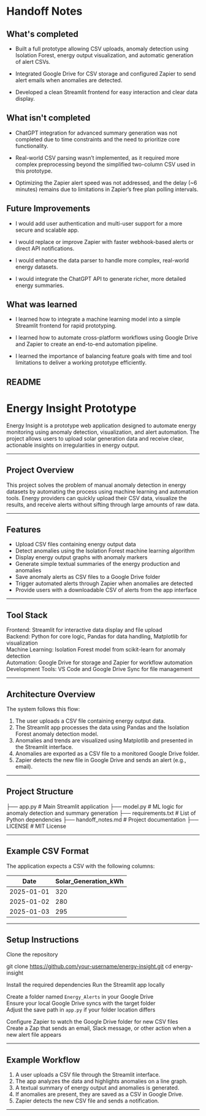 # Handoff Notes

## What's completed
- Built a full prototype allowing CSV uploads, anomaly detection using Isolation Forest, energy output visualization, and automatic generation of alert CSVs.

- Integrated Google Drive for CSV storage and configured Zapier to send alert emails when anomalies are detected.

- Developed a clean Streamlit frontend for easy interaction and clear data display.

## What isn't completed
- ChatGPT integration for advanced summary generation was not completed due to time constraints and the need to prioritize core functionality.

- Real-world CSV parsing wasn’t implemented, as it required more complex preprocessing beyond the simplified two-column CSV used in this prototype.

- Optimizing the Zapier alert speed was not addressed, and the delay (~6 minutes) remains due to limitations in Zapier’s free plan polling intervals.

## Future Improvements
- I would add user authentication and multi-user support for a more secure and scalable app.

- I would replace or improve Zapier with faster webhook-based alerts or direct API notifications.

- I would enhance the data parser to handle more complex, real-world energy datasets.

- I would integrate the ChatGPT API to generate richer, more detailed energy summaries.

## What was learned
- I learned how to integrate a machine learning model into a simple Streamlit frontend for rapid prototyping.

- I learned how to automate cross-platform workflows using Google Drive and Zapier to create an end-to-end automation pipeline.

- I learned the importance of balancing feature goals with time and tool limitations to deliver a working prototype efficiently.

## README

# Energy Insight Prototype

Energy Insight is a prototype web application designed to automate energy monitoring using anomaly detection, visualization, and alert automation. The project allows users to upload solar generation data and receive clear, actionable insights on irregularities in energy output.

---

## Project Overview

This project solves the problem of manual anomaly detection in energy datasets by automating the process using machine learning and automation tools. Energy providers can quickly upload their CSV data, visualize the results, and receive alerts without sifting through large amounts of raw data.

---

## Features

- Upload CSV files containing energy output data
- Detect anomalies using the Isolation Forest machine learning algorithm
- Display energy output graphs with anomaly markers
- Generate simple textual summaries of the energy production and anomalies
- Save anomaly alerts as CSV files to a Google Drive folder
- Trigger automated alerts through Zapier when anomalies are detected
- Provide users with a downloadable CSV of alerts from the app interface

---

## Tool Stack

Frontend: Streamlit for interactive data display and file upload  
Backend: Python for core logic, Pandas for data handling, Matplotlib for visualization  
Machine Learning: Isolation Forest model from scikit-learn for anomaly detection  
Automation: Google Drive for storage and Zapier for workflow automation  
Development Tools: VS Code and Google Drive Sync for file management  

---

## Architecture Overview

The system follows this flow:

1. The user uploads a CSV file containing energy output data.
2. The Streamlit app processes the data using Pandas and the Isolation Forest anomaly detection model.
3. Anomalies and trends are visualized using Matplotlib and presented in the Streamlit interface.
4. Anomalies are exported as a CSV file to a monitored Google Drive folder.
5. Zapier detects the new file in Google Drive and sends an alert (e.g., email).

---

## Project Structure

├── app.py # Main Streamlit application
├── model.py # ML logic for anomaly detection and summary generation
├── requirements.txt # List of Python dependencies
├── handoff_notes.md # Project documentation
├── LICENSE # MIT License


---

## Example CSV Format

The application expects a CSV with the following columns:

| Date       | Solar_Generation_kWh |
|------------|----------------------|
| 2025-01-01 | 320                  |
| 2025-01-02 | 280                  |
| 2025-01-03 | 295                  |

---

## Setup Instructions

Clone the repository

git clone https://github.com/your-username/energy-insight.git
cd energy-insight

Install the required dependencies
Run the Streamlit app locally


Create a folder named `Energy_Alerts` in your Google Drive  
Ensure your local Google Drive syncs with the target folder  
Adjust the save path in `app.py` if your folder location differs  

Configure Zapier to watch the Google Drive folder for new CSV files  
Create a Zap that sends an email, Slack message, or other action when a new alert file appears  

---

## Example Workflow

1. A user uploads a CSV file through the Streamlit interface.
2. The app analyzes the data and highlights anomalies on a line graph.
3. A textual summary of energy output and anomalies is generated.
4. If anomalies are present, they are saved as a CSV in Google Drive.
5. Zapier detects the new CSV file and sends a notification.

---



